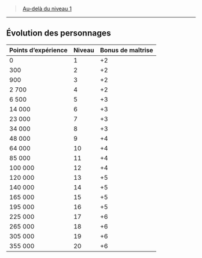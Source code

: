 ﻿---
!GenericItem
Id: beyond1stlevel_hd.md#Évolution-des-personnages
ParentLink: beyond1stlevel_hd.md#au-delà-du-niveau-1
Name: Évolution des personnages
ParentName: Au-delà du niveau 1
NameLevel: 2
Attributes: {}
---
> [Au-delà du niveau 1](hd_beyond1stlevel.md)

---

## Évolution des personnages

|Points d’expérience|Niveau|Bonus de maîtrise|
|---|---|---|
|0|1|+2|
|300|2|+2|
|900|3|+2|
|2 700|4|+2|
|6 500|5|+3|
|14 000|6|+3|
|23 000|7|+3|
|34 000|8|+3|
|48 000|9|+4|
|64 000|10|+4|
|85 000|11|+4|
|100 000|12|+4|
|120 000|13|+5|
|140 000|14|+5|
|165 000|15|+5|
|195 000|16|+5|
|225 000|17|+6|
|265 000|18|+6|
|305 000|19|+6|
|355 000|20|+6|

